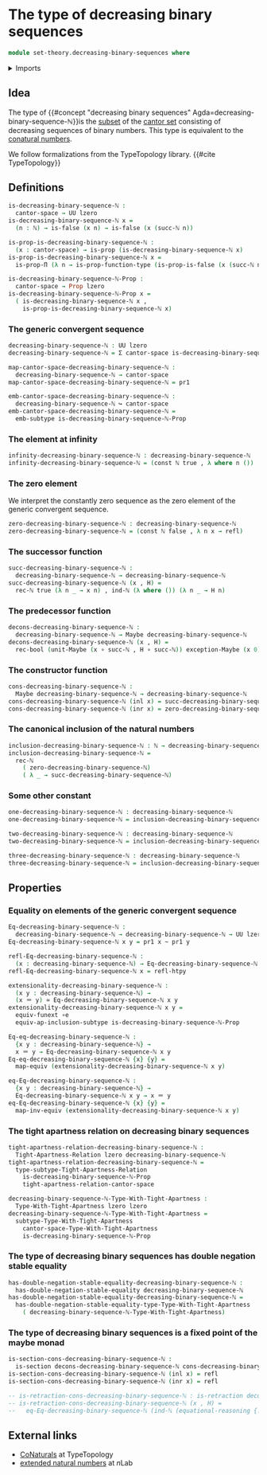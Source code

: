 # The type of decreasing binary sequences

```agda
module set-theory.decreasing-binary-sequences where
```

<details><summary>Imports</summary>

```agda
open import elementary-number-theory.natural-numbers

open import foundation.action-on-identifications-functions
open import foundation.booleans
open import foundation.constant-maps
open import foundation.coproduct-types
open import foundation.dependent-pair-types
open import foundation.double-negation-stable-equality
open import foundation.embeddings
open import foundation.equivalences
open import foundation.function-extensionality
open import foundation.function-types
open import foundation.homotopies
open import foundation.injective-maps
open import foundation.maybe
open import foundation.negated-equality
open import foundation.propositions
open import foundation.retractions
open import foundation.sections
open import foundation.subtypes
open import foundation.tight-apartness-relations
open import foundation.unit-type
open import foundation.universe-levels

open import foundation-core.identity-types

open import set-theory.cantor-space
```

</details>

## Idea

The type of
{{#concept "decreasing binary sequences" Agda=decreasing-binary-sequence-ℕ}}is
the [subset](foundation-core.subtypes.md) of the
[cantor set](set-theory.cantor-space.md) consisting of decreasing sequences of
binary numbers. This type is equivalent to the
[conatural numbers](elementary-number-theory.conatural-numbers.md).

We follow formalizations from the TypeTopology library. {{#cite TypeTopology}}

## Definitions

```agda
is-decreasing-binary-sequence-ℕ :
  cantor-space → UU lzero
is-decreasing-binary-sequence-ℕ x =
  (n : ℕ) → is-false (x n) → is-false (x (succ-ℕ n))

is-prop-is-decreasing-binary-sequence-ℕ :
  (x : cantor-space) → is-prop (is-decreasing-binary-sequence-ℕ x)
is-prop-is-decreasing-binary-sequence-ℕ x =
  is-prop-Π (λ n → is-prop-function-type (is-prop-is-false (x (succ-ℕ n))))

is-decreasing-binary-sequence-ℕ-Prop :
  cantor-space → Prop lzero
is-decreasing-binary-sequence-ℕ-Prop x =
  ( is-decreasing-binary-sequence-ℕ x ,
    is-prop-is-decreasing-binary-sequence-ℕ x)
```

### The generic convergent sequence

```agda
decreasing-binary-sequence-ℕ : UU lzero
decreasing-binary-sequence-ℕ = Σ cantor-space is-decreasing-binary-sequence-ℕ

map-cantor-space-decreasing-binary-sequence-ℕ :
  decreasing-binary-sequence-ℕ → cantor-space
map-cantor-space-decreasing-binary-sequence-ℕ = pr1

emb-cantor-space-decreasing-binary-sequence-ℕ :
  decreasing-binary-sequence-ℕ ↪ cantor-space
emb-cantor-space-decreasing-binary-sequence-ℕ =
  emb-subtype is-decreasing-binary-sequence-ℕ-Prop
```

### The element at infinity

```agda
infinity-decreasing-binary-sequence-ℕ : decreasing-binary-sequence-ℕ
infinity-decreasing-binary-sequence-ℕ = (const ℕ true , λ where n ())
```

### The zero element

We interpret the constantly zero sequence as the zero element of the generic
convergent sequence.

```agda
zero-decreasing-binary-sequence-ℕ : decreasing-binary-sequence-ℕ
zero-decreasing-binary-sequence-ℕ = (const ℕ false , λ n x → refl)
```

### The successor function

```agda
succ-decreasing-binary-sequence-ℕ :
  decreasing-binary-sequence-ℕ → decreasing-binary-sequence-ℕ
succ-decreasing-binary-sequence-ℕ (x , H) =
  rec-ℕ true (λ n _ → x n) , ind-ℕ (λ where ()) (λ n _ → H n)
```

### The predecessor function

```agda
decons-decreasing-binary-sequence-ℕ :
  decreasing-binary-sequence-ℕ → Maybe decreasing-binary-sequence-ℕ
decons-decreasing-binary-sequence-ℕ (x , H) =
  rec-bool (unit-Maybe (x ∘ succ-ℕ , H ∘ succ-ℕ)) exception-Maybe (x 0)
```

### The constructor function

```agda
cons-decreasing-binary-sequence-ℕ :
  Maybe decreasing-binary-sequence-ℕ → decreasing-binary-sequence-ℕ
cons-decreasing-binary-sequence-ℕ (inl x) = succ-decreasing-binary-sequence-ℕ x
cons-decreasing-binary-sequence-ℕ (inr x) = zero-decreasing-binary-sequence-ℕ
```

### The canonical inclusion of the natural numbers

```agda
inclusion-decreasing-binary-sequence-ℕ : ℕ → decreasing-binary-sequence-ℕ
inclusion-decreasing-binary-sequence-ℕ =
  rec-ℕ
    ( zero-decreasing-binary-sequence-ℕ)
    ( λ _ → succ-decreasing-binary-sequence-ℕ)
```

### Some other constant

```agda
one-decreasing-binary-sequence-ℕ : decreasing-binary-sequence-ℕ
one-decreasing-binary-sequence-ℕ = inclusion-decreasing-binary-sequence-ℕ 1

two-decreasing-binary-sequence-ℕ : decreasing-binary-sequence-ℕ
two-decreasing-binary-sequence-ℕ = inclusion-decreasing-binary-sequence-ℕ 2

three-decreasing-binary-sequence-ℕ : decreasing-binary-sequence-ℕ
three-decreasing-binary-sequence-ℕ = inclusion-decreasing-binary-sequence-ℕ 3
```

## Properties

### Equality on elements of the generic convergent sequence

```agda
Eq-decreasing-binary-sequence-ℕ :
  decreasing-binary-sequence-ℕ → decreasing-binary-sequence-ℕ → UU lzero
Eq-decreasing-binary-sequence-ℕ x y = pr1 x ~ pr1 y

refl-Eq-decreasing-binary-sequence-ℕ :
  (x : decreasing-binary-sequence-ℕ) → Eq-decreasing-binary-sequence-ℕ x x
refl-Eq-decreasing-binary-sequence-ℕ x = refl-htpy

extensionality-decreasing-binary-sequence-ℕ :
  (x y : decreasing-binary-sequence-ℕ) →
  (x ＝ y) ≃ Eq-decreasing-binary-sequence-ℕ x y
extensionality-decreasing-binary-sequence-ℕ x y =
  equiv-funext ∘e
  equiv-ap-inclusion-subtype is-decreasing-binary-sequence-ℕ-Prop

Eq-eq-decreasing-binary-sequence-ℕ :
  {x y : decreasing-binary-sequence-ℕ} →
  x ＝ y → Eq-decreasing-binary-sequence-ℕ x y
Eq-eq-decreasing-binary-sequence-ℕ {x} {y} =
  map-equiv (extensionality-decreasing-binary-sequence-ℕ x y)

eq-Eq-decreasing-binary-sequence-ℕ :
  {x y : decreasing-binary-sequence-ℕ} →
  Eq-decreasing-binary-sequence-ℕ x y → x ＝ y
eq-Eq-decreasing-binary-sequence-ℕ {x} {y} =
  map-inv-equiv (extensionality-decreasing-binary-sequence-ℕ x y)
```

### The tight apartness relation on decreasing binary sequences

```agda
tight-apartness-relation-decreasing-binary-sequence-ℕ :
  Tight-Apartness-Relation lzero decreasing-binary-sequence-ℕ
tight-apartness-relation-decreasing-binary-sequence-ℕ =
  type-subtype-Tight-Apartness-Relation
    is-decreasing-binary-sequence-ℕ-Prop
    tight-apartness-relation-cantor-space

decreasing-binary-sequence-ℕ-Type-With-Tight-Apartness :
  Type-With-Tight-Apartness lzero lzero
decreasing-binary-sequence-ℕ-Type-With-Tight-Apartness =
  subtype-Type-With-Tight-Apartness
    cantor-space-Type-With-Tight-Apartness
    is-decreasing-binary-sequence-ℕ-Prop
```

### The type of decreasing binary sequences has double negation stable equality

```agda
has-double-negation-stable-equality-decreasing-binary-sequence-ℕ :
  has-double-negation-stable-equality decreasing-binary-sequence-ℕ
has-double-negation-stable-equality-decreasing-binary-sequence-ℕ =
  has-double-negation-stable-equality-type-Type-With-Tight-Apartness
    ( decreasing-binary-sequence-ℕ-Type-With-Tight-Apartness)
```

### The type of decreasing binary sequences is a fixed point of the maybe monad

```agda
is-section-cons-decreasing-binary-sequence-ℕ :
  is-section decons-decreasing-binary-sequence-ℕ cons-decreasing-binary-sequence-ℕ
is-section-cons-decreasing-binary-sequence-ℕ (inl x) = refl
is-section-cons-decreasing-binary-sequence-ℕ (inr x) = refl

-- is-retraction-cons-decreasing-binary-sequence-ℕ : is-retraction decons-decreasing-binary-sequence-ℕ cons-decreasing-binary-sequence-ℕ
-- is-retraction-cons-decreasing-binary-sequence-ℕ (x , H) =
--   eq-Eq-decreasing-binary-sequence-ℕ (ind-ℕ (equational-reasoning {! pr1 ((cons-decreasing-binary-sequence-ℕ ∘ decons-decreasing-binary-sequence-ℕ) (x , H)) 0 !} ＝ {! x 0 !} by {!   !}) {!   !})
```

## External links

- [CoNaturals](https://martinescardo.github.io/TypeTopology/CoNaturals.index.html)
  at TypeTopology
- [extended natural numbers](https://ncatlab.org/nlab/show/extended+natural+number)
  at $n$Lab
